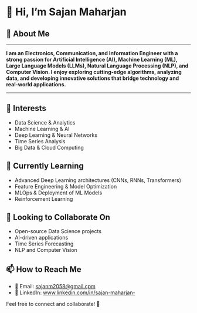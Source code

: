 # 👋 Hi, I’m Sajan Maharjan

## 🚀 About Me

---

**I am an Electronics, Communication, and Information Engineer with a strong passion for Artificial Intelligence (AI), Machine Learning (ML), Large Language Models (LLMs), Natural Language Processing (NLP), and Computer Vision. I enjoy exploring cutting-edge algorithms, analyzing data, and developing innovative solutions that bridge technology and real-world applications.**

---


## 👀 Interests
- Data Science & Analytics
- Machine Learning & AI
- Deep Learning & Neural Networks
- Time Series Analysis
- Big Data & Cloud Computing

## 🌱 Currently Learning
- Advanced Deep Learning architectures (CNNs, RNNs, Transformers)
- Feature Engineering & Model Optimization
- MLOps & Deployment of ML Models
- Reinforcement Learning

## 💞️ Looking to Collaborate On
- Open-source Data Science projects
- AI-driven applications
- Time Series Forecasting
- NLP and Computer Vision

## 📫 How to Reach Me
- 📧 Email: sajanm2058@gmail.cpm
- 💼 LinkedIn: www.linkedin.com/in/sajan-maharjan-

Feel free to connect and collaborate! 🚀

